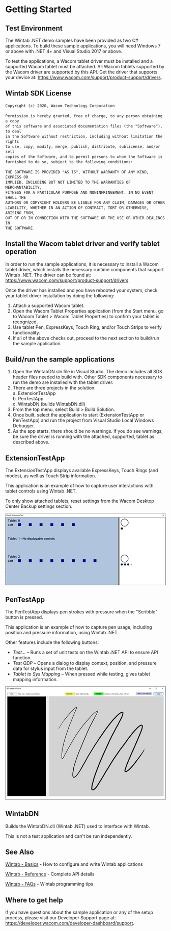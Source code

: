 # Getting Started 

## Test Environment
The Wintab .NET demo samples have been provided as two C# applications. To build these sample applications, you will need Windows 7 or above with .NET 4+ and Visual Studio 2017 or above.

To test the applications, a Wacom tablet driver must be installed and a supported Wacom tablet must be attached. All Wacom tablets supported by the Wacom driver are supported by this API. Get the driver that supports your device at: https://www.wacom.com/support/product-support/drivers.


## Wintab SDK License  
```
Copyright (c) 2020, Wacom Technology Corporation
 
Permission is hereby granted, free of charge, to any person obtaining a copy
of this software and associated documentation files (the "Software"), to deal
in the Software without restriction, including without limitation the rights
to use, copy, modify, merge, publish, distribute, sublicense, and/or sell
copies of the Software, and to permit persons to whom the Software is
furnished to do so, subject to the following conditions:
 
THE SOFTWARE IS PROVIDED "AS IS", WITHOUT WARRANTY OF ANY KIND, EXPRESS OR
IMPLIED, INCLUDING BUT NOT LIMITED TO THE WARRANTIES OF MERCHANTABILITY,
FITNESS FOR A PARTICULAR PURPOSE AND NONINFRINGEMENT. IN NO EVENT SHALL THE
AUTHORS OR COPYRIGHT HOLDERS BE LIABLE FOR ANY CLAIM, DAMAGES OR OTHER
LIABILITY, WHETHER IN AN ACTION OF CONTRACT, TORT OR OTHERWISE, ARISING FROM,
OUT OF OR IN CONNECTION WITH THE SOFTWARE OR THE USE OR OTHER DEALINGS IN
THE SOFTWARE.
```

## Install the Wacom tablet driver and verify tablet operation
In order to run the sample applications, it is necessary to install a Wacom tablet driver, which installs the necessary runtime components that support Wintab .NET. The driver can be found at: https://www.wacom.com/support/product-support/drivers

Once the driver has installed and you have rebooted your system, check your tablet driver installation by doing the following:

1. Attach a supported Wacom tablet.
1. Open the Wacom Tablet Properties application (from the Start menu, go to Wacom Tablet >  Wacom Tablet Properties) to confirm your tablet is recognized.
1. Use tablet Pen, ExpressKeys, Touch Ring, and/or Touch Strips to verify functionality.
1. If all of the above checks out, proceed to the next section to build/run the sample application.


## Build/run the sample applications

1. Open the WintabDN.sln file in Visual Studio. The demo includes all SDK header files needed to build with. Other SDK components necessary to run the demo are installed with the tablet driver.
1. There are three projects in the solution:  
	a. ExtensionTestApp  
	b. PenTestApp  
	c. WintabDN (builds WintabDN.dll)
1. From the top menu, select Build > Build Solution.
1. Once built, select the application to start (ExtensionTestApp or PenTestApp) and run the project from Visual Studio Local Windows Debugger.
1. As the app starts, there should be no warnings. If you do see warnings, be sure the driver is running with the attached, supported, tablet as described above.


## ExtensionTestApp
The ExtensionTestApp displays available ExpressKeys, Touch Rings (and modes), as well as Touch Strip information.

This application is an example of how to capture user interactions with tablet controls using Wintab .NET.

To only show attached tablets, reset settings from the Wacom Desktop Center Backup settings section.

![Multi-Touch Demo screen](./Media/sc-wdn-gs-xta.png)


## PenTestApp
The PenTestApp displays pen strokes with pressure when the "Scribble" button is pressed.

This application is an example of how to capture pen usage, including position and pressure information, using Wintab .NET.

Other features include the following buttons:

* *Test...* – Runs a set of unit tests on the Wintab .NET API to ensure API function.
* *Test QDP* – Opens a dialog to display context, position, and pressure data for stylus input from the tablet.
* *Tablet to Sys Mapping* – When pressed while testing, gives tablet mapping information.

![Pen Test App](./Media/sc-wdn-gs-pta.png)

## WintabDN
Builds the WintabDN.dll (Wintab .NET) used to interface with Wintab.

This is not a test application and can't be run independently.



## See Also
[Wintab - Basics](https://developer-docs.wacom.com/wacom-device-api/docs/wintab-basics) - How to configure and write Wintab applications  

[Wintab - Reference](https://developer-docs.wacom.com/wacom-device-api/docs/wintab-reference) - Complete API details 

[Wintab - FAQs](https://developer-docs.wacom.com/wacom-device-api/docs/wintab-faqs) - Wintab programming tips  

## Where to get help  
If you have questions about the sample application or any of the setup process, please visit our Developer Support page at: https://developer.wacom.com/developer-dashboard/support.

